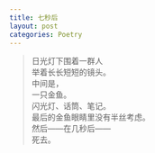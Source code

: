 ```yaml
---
title: 七秒后
layout: post
categories: Poetry
---
```

>日光灯下围着一群人<br>举着长长短短的镜头。<br>中间是，<br>一只金鱼。<br>闪光灯、话筒、笔记。<br>最后的金鱼眼睛里没有半丝考虑。<br>然后——在几秒后——<br>死去。